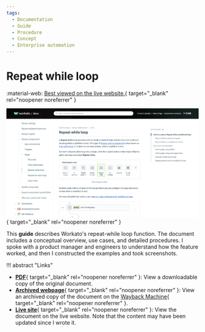 ```yaml
---
tags:
  - Documentation
  - Guide
  - Procedure
  - Concept
  - Enterprise automation
---
```


# Repeat while loop

:material-web: [Best viewed on the live website.](https://docs.workato.com/recipes/loops.html){ target="_blank" rel="noopener noreferrer" }

[![Repeat while loop documentation screenshot](images/thumb-doc-repeat-while-loop.png)](https://docs.workato.com/recipes/loops.html){ target="_blank" rel="noopener noreferrer" }

This **guide** describes Workato's repeat-while loop function. The document includes a conceptual overview, use cases, and detailed procedures. I spoke with a product manager and engineers to understand how the feature worked, and then I constructed the examples and took screenshots.

!!! abstract "Links"
    <ul class="star-list"><li>[**PDF**](pdfs/doc-repeat-while-loop.pdf){ target="_blank" rel="noopener noreferrer" }: View a downloadable copy of the original document.</li>
    <li>[**Archived webpage**](https://web.archive.org/web/20240424044638/https://docs.workato.com/recipes/loops.html){ target="_blank" rel="noopener noreferrer" }: View an archived copy of the document on the [Wayback Machine](https://archive.org/){ target="_blank" rel="noopener noreferrer" }.</li>
    <li class="star-bullet" title="Recommended view">[**Live site**](https://docs.workato.com/recipes/loops.html){ target="_blank" rel="noopener noreferrer" }: View the document on the live website. Note that the content may have been updated since I wrote it.</li></ul>